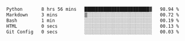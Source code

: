 <!--START_SECTION:waka-->

```txt
Python       8 hrs 56 mins   ████████████████████████▓   98.94 %
Markdown     3 mins          ▒░░░░░░░░░░░░░░░░░░░░░░░░   00.72 %
Bash         1 min           ░░░░░░░░░░░░░░░░░░░░░░░░░   00.19 %
HTML         0 secs          ░░░░░░░░░░░░░░░░░░░░░░░░░   00.13 %
Git Config   0 secs          ░░░░░░░░░░░░░░░░░░░░░░░░░   00.03 %
```

<!--END_SECTION:waka--> 
 
